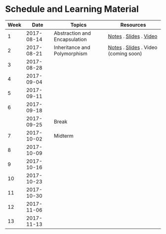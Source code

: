 # Schedule and Learning Material

Week | Date       | Topics | Resources |
-----| ---------- | ------ | ----------|
1    | 2017-08-14 | Abstraction and Encapsulation | [Notes](lec1.md) . [Slides](https://www.comp.nus.edu.sg/~cs2030/1718-s1/cs2030-lec1.pdf) . [Video](https://vimeo.com/229701953)
2    | 2017-08-21 | Inheritance and Polymorphism | [Notes](lec2.md) . [Slides](https://www.comp.nus.edu.sg/~cs2030/1718-s1/cs2030-lec2.pdf) . Video (coming soon)
3    | 2017-08-28 | | | 
4    | 2017-09-04 | | |
5    | 2017-09-11 | | | 
6    | 2017-09-18 | | | 
     | 2017-09-25 | Break | |
7    | 2017-10-02 | Midterm | |
8    | 2017-10-09 | | |
9    | 2017-10-16 | | |
10   | 2017-10-23 | | |
11   | 2017-10-30 | | |
12   | 2017-11-06 | | |
13   | 2017-11-13 | | |
